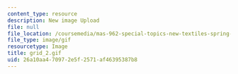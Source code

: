 ```yaml
---
content_type: resource
description: New image Upload
file: null
file_location: /coursemedia/mas-962-special-topics-new-textiles-spring-2010/26a10aa470972e5f2571af46395387b8_grid_2.gif
file_type: image/gif
resourcetype: Image
title: grid_2.gif
uid: 26a10aa4-7097-2e5f-2571-af46395387b8
---
```

